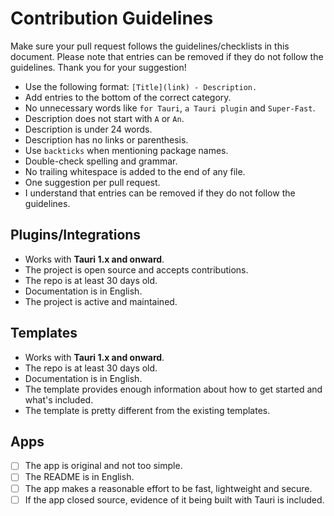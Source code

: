 # Contribution Guidelines

Make sure your pull request follows the guidelines/checklists in this document. Please note that entries can be removed if they do not follow the guidelines. Thank you for your suggestion!

- Use the following format: `[Title](link) - Description.`
- Add entries to the bottom of the correct category.
- No unnecessary words like `for Tauri`, `a Tauri plugin` and `Super-Fast`.
- Description does not start with `A` or `An`.
- Description is under 24 words.
- Description has no links or parenthesis.
- Use `backticks` when mentioning package names.
- Double-check spelling and grammar.
- No trailing whitespace is added to the end of any file.
- One suggestion per pull request.
- I understand that entries can be removed if they do not follow the guidelines.

## Plugins/Integrations

<!-- Ignore unless you're contributing to Plugins/Integrations -->

- Works with **Tauri 1.x and onward**.
- The project is open source and accepts contributions.
- The repo is at least 30 days old.
- Documentation is in English.
- The project is active and maintained.

## Templates

<!-- Ignore unless you're contributing to Templates -->

- Works with **Tauri 1.x and onward**.
- The repo is at least 30 days old.
- Documentation is in English.
- The template provides enough information about how to get started and what's included.
- The template is pretty different from the existing templates.

## Apps

<!-- Ignore unless you're contributing to Apps -->

- [ ] The app is original and not too simple.
- [ ] The README is in English.
- [ ] The app makes a reasonable effort to be fast, lightweight and secure.
- [ ] If the app closed source, evidence of it being built with Tauri is included.
